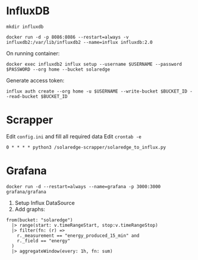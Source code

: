 # InfluxDB
`mkdir influxdb`

`docker run -d -p 8086:8086 --restart=always -v influxdb2:/var/lib/influxdb2 --name=influx influxdb:2.0`

On running container:

`docker exec influxdb2 influx setup --username $USERNAME --password $PASSWORD --org home --bucket solaredge`

Generate access token:

`influx auth create --org home -u $USERNAME --write-bucket $BUCKET_ID --read-bucket $BUCKET_ID`

# Scrapper
Edit `config.ini` and fill all required data
Edit `crontab -e`

`0 * * * * python3 /solaredge-scrapper/solaredge_to_influx.py`


# Grafana
`docker run -d --restart=always --name=grafana -p 3000:3000 grafana/grafana`

1. Setup Influx DataSource
2. Add graphs:
```
from(bucket: "solaredge")
  |> range(start: v.timeRangeStart, stop:v.timeRangeStop)
  |> filter(fn: (r) =>
    r._measurement == "energy_produced_15_min" and
    r._field == "energy"
  )
  |> aggregateWindow(every: 1h, fn: sum)
```

